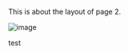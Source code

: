 This is about the layout of page 2.


![image](https://github.com/cse512-23s/Tuning-PlaySite/assets/53993368/2d9a6b2f-5288-4120-b2bd-03fb9b84b002)


test
